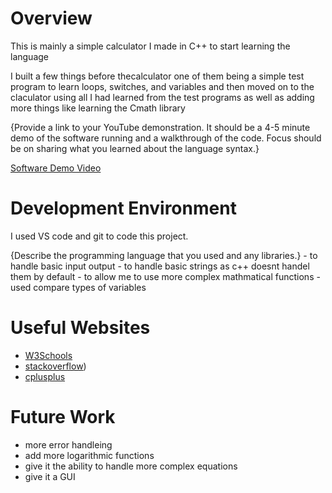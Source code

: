 # Overview

This is mainly a simple calculator I made in C++ to start learning the language

I built a few things before thecalculator one of them being a simple test program to learn loops, switches, and variables and
then moved on to the claculator using all I had learned from the test programs as well as adding more things like learning the Cmath library


{Provide a link to your YouTube demonstration. It should be a 4-5 minute demo of the software 
running and a walkthrough of the code. Focus should be on sharing what you learned about the language syntax.}

[Software Demo Video](http://youtube.link.goes.here)

# Development Environment

I used VS code and git to code this project.

{Describe the programming language that you used and any libraries.}
<iostream> - to handle basic input output
<string> - to handle basic strings as c++ doesnt handel them by default
<cmath> - to allow me to use more complex mathmatical functions
<typeinfo> - used compare types of variables

# Useful Websites

- [W3Schools](https://www.w3schools.com)
- [stackoverflow](https://stackoverflow.com))
- [cplusplus](https://cplusplus.com/)


# Future Work
- more error handleing
- add more logarithmic functions
- give it the ability to handle more complex equations
- give it a GUI
